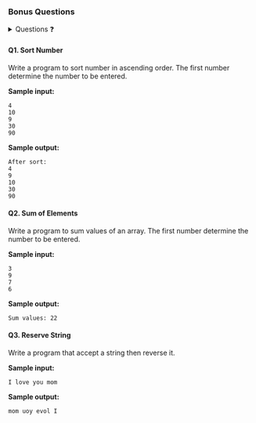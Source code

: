 ### Bonus Questions

<details><summary>Questions ❓</summary>

- [Q1](#q1-sort-number)
- [Q2](#q2-sum-of-elements)
- [Q3](#q3-reserve-string)

</details>

#### Q1. Sort Number

Write a program to sort number in ascending order. The first number determine the number to be entered.

**Sample input:**

```
4
10
9
30
90
```

**Sample output:**

```
After sort:
4
9
10
30
90
```

#### Q2. Sum of Elements

Write a program to sum values of an array. The first number determine the number to be entered.

**Sample input:**

```
3
9
7
6
```

**Sample output:**

```
Sum values: 22
```

#### Q3. Reserve String

Write a program that accept a string then reverse it.

**Sample input:**

```
I love you mom
```

**Sample output:**

```
mom uoy evol I
```
